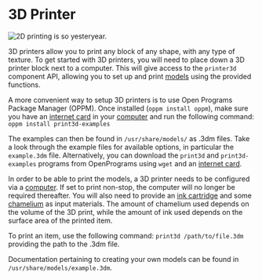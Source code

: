 # 3D Printer

![2D printing is so yesteryear.](oredict:oc:printer)

3D printers allow you to print any block of any shape, with any type of texture. To get started with 3D printers, you will need to place down a 3D printer block next to a computer. This will give access to the `printer3d` component API, allowing you to set up and print [models](print.md) using the provided functions.

A more convenient way to setup 3D printers is to use Open Programs Package Manager (OPPM). Once installed (`oppm install oppm`), make sure you have an [internet card](../item/internetCard.md) in your [computer](../general/computer.md) and run the following command:
`oppm install print3d-examples`

The examples can then be found in `/usr/share/models/` as .3dm files. Take a look through the example files for available options, in particular the `example.3dm` file. Alternatively, you can download the `print3d` and `print3d-examples` programs from OpenPrograms using `wget` and an [internet card](../item/internetCard.md).

In order to be able to print the models, a 3D printer needs to be configured via a [computer](../general/computer.md). If set to print non-stop, the computer will no longer be required thereafter. You will also need to provide an [ink cartridge](../item/inkCartridge.md) and some [chamelium](../item/chamelium.md) as input materials. The amount of chamelium used depends on the volume of the 3D print, while the amount of ink used depends on the surface area of the printed item.

To print an item, use the following command:
`print3d /path/to/file.3dm`
providing the path to the .3dm file.

Documentation pertaining to creating your own models can be found in `/usr/share/models/example.3dm`.
